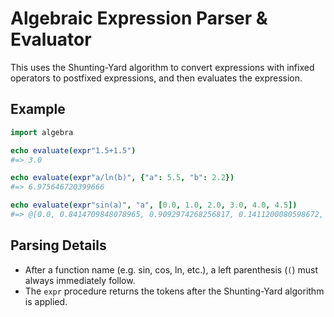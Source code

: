 # Algebraic Expression Parser & Evaluator

This uses the Shunting-Yard algorithm to convert expressions with infixed operators to postfixed expressions, and then evaluates the expression.

## Example

```nim
import algebra

echo evaluate(expr"1.5+1.5")
#=> 3.0

echo evaluate(expr"a/ln(b)", {"a": 5.5, "b": 2.2})
#=> 6.975646720399666

echo evaluate(expr"sin(a)", "a", [0.0, 1.0, 2.0, 3.0, 4.0, 4.5])
#=> @[0.0, 0.8414709848078965, 0.9092974268256817, 0.1411200080598672, -0.7568024953079282, -0.977530117665097]
```

## Parsing Details

- After a function name (e.g. sin, cos, ln, etc.), a left parenthesis (`(`) must always immediately follow.
- The `expr` procedure returns the tokens after the Shunting-Yard algorithm is applied.
